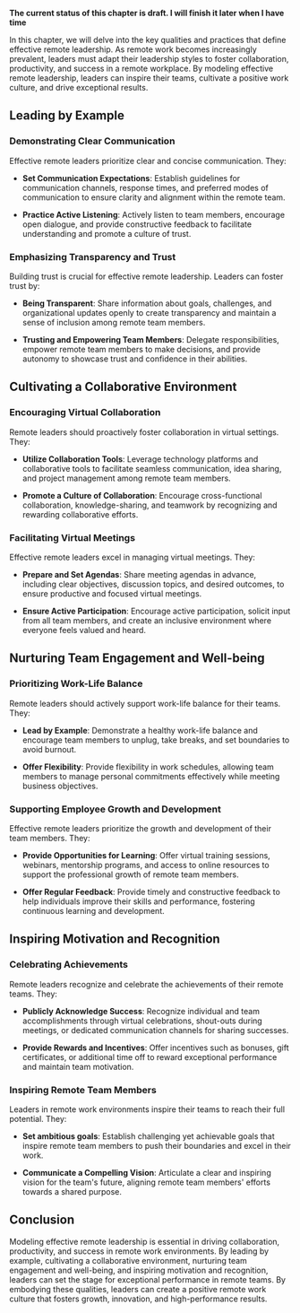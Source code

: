 **The current status of this chapter is draft. I will finish it later when I have time**

In this chapter, we will delve into the key qualities and practices that define effective remote leadership. As remote work becomes increasingly prevalent, leaders must adapt their leadership styles to foster collaboration, productivity, and success in a remote workplace. By modeling effective remote leadership, leaders can inspire their teams, cultivate a positive work culture, and drive exceptional results.

Leading by Example
------------------

### Demonstrating Clear Communication

Effective remote leaders prioritize clear and concise communication. They:

* **Set Communication Expectations**: Establish guidelines for communication channels, response times, and preferred modes of communication to ensure clarity and alignment within the remote team.

* **Practice Active Listening**: Actively listen to team members, encourage open dialogue, and provide constructive feedback to facilitate understanding and promote a culture of trust.

### Emphasizing Transparency and Trust

Building trust is crucial for effective remote leadership. Leaders can foster trust by:

* **Being Transparent**: Share information about goals, challenges, and organizational updates openly to create transparency and maintain a sense of inclusion among remote team members.

* **Trusting and Empowering Team Members**: Delegate responsibilities, empower remote team members to make decisions, and provide autonomy to showcase trust and confidence in their abilities.

Cultivating a Collaborative Environment
---------------------------------------

### Encouraging Virtual Collaboration

Remote leaders should proactively foster collaboration in virtual settings. They:

* **Utilize Collaboration Tools**: Leverage technology platforms and collaborative tools to facilitate seamless communication, idea sharing, and project management among remote team members.

* **Promote a Culture of Collaboration**: Encourage cross-functional collaboration, knowledge-sharing, and teamwork by recognizing and rewarding collaborative efforts.

### Facilitating Virtual Meetings

Effective remote leaders excel in managing virtual meetings. They:

* **Prepare and Set Agendas**: Share meeting agendas in advance, including clear objectives, discussion topics, and desired outcomes, to ensure productive and focused virtual meetings.

* **Ensure Active Participation**: Encourage active participation, solicit input from all team members, and create an inclusive environment where everyone feels valued and heard.

Nurturing Team Engagement and Well-being
----------------------------------------

### Prioritizing Work-Life Balance

Remote leaders should actively support work-life balance for their teams. They:

* **Lead by Example**: Demonstrate a healthy work-life balance and encourage team members to unplug, take breaks, and set boundaries to avoid burnout.

* **Offer Flexibility**: Provide flexibility in work schedules, allowing team members to manage personal commitments effectively while meeting business objectives.

### Supporting Employee Growth and Development

Effective remote leaders prioritize the growth and development of their team members. They:

* **Provide Opportunities for Learning**: Offer virtual training sessions, webinars, mentorship programs, and access to online resources to support the professional growth of remote team members.

* **Offer Regular Feedback**: Provide timely and constructive feedback to help individuals improve their skills and performance, fostering continuous learning and development.

Inspiring Motivation and Recognition
------------------------------------

### Celebrating Achievements

Remote leaders recognize and celebrate the achievements of their remote teams. They:

* **Publicly Acknowledge Success**: Recognize individual and team accomplishments through virtual celebrations, shout-outs during meetings, or dedicated communication channels for sharing successes.

* **Provide Rewards and Incentives**: Offer incentives such as bonuses, gift certificates, or additional time off to reward exceptional performance and maintain team motivation.

### Inspiring Remote Team Members

Leaders in remote work environments inspire their teams to reach their full potential. They:

* **Set ambitious goals**: Establish challenging yet achievable goals that inspire remote team members to push their boundaries and excel in their work.

* **Communicate a Compelling Vision**: Articulate a clear and inspiring vision for the team's future, aligning remote team members' efforts towards a shared purpose.

Conclusion
----------

Modeling effective remote leadership is essential in driving collaboration, productivity, and success in remote work environments. By leading by example, cultivating a collaborative environment, nurturing team engagement and well-being, and inspiring motivation and recognition, leaders can set the stage for exceptional performance in remote teams. By embodying these qualities, leaders can create a positive remote work culture that fosters growth, innovation, and high-performance results.
